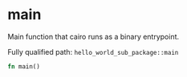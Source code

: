 # main

Main function that cairo runs as a binary entrypoint.


Fully qualified path: `hello_world_sub_package::main`

```rust
fn main()
```

